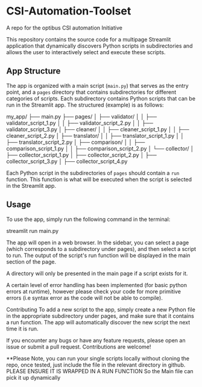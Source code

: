 # CSI-Automation-Toolset
A repo for the optibus CSI automation Initiative 

This repository contains the source code for a multipage Streamlit application that dynamically discovers Python scripts in subdirectories and allows the user to interactively select and execute these scripts.

## App Structure

The app is organized with a main script (`main.py`) that serves as the entry point, and a `pages` directory that contains subdirectories for different categories of scripts. Each subdirectory contains Python scripts that can be run in the Streamlit app. The structured (example) is as follows:

my_app/
├── main.py
├── pages/
│ ├── validator/
│ │ ├── validator_script_1.py
│ │ ├── validator_script_2.py
│ │ ├── validator_script_3.py
│ ├── cleaner/
│ │ ├── cleaner_script_1.py
│ │ ├── cleaner_script_2.py
│ ├── translator/
│ │ ├── translator_script_1.py
│ │ ├── translator_script_2.py
│ ├── comparison/
│ │ ├── comparison_script_1.py
│ │ ├── comparison_script_2.py
│ └── collector/
│ ├── collector_script_1.py
│ ├── collector_script_2.py
│ ├── collector_script_3.py
│ ├── collector_script_4.py


Each Python script in the subdirectories of `pages` should contain a `run` function. This function is what will be executed when the script is selected in the Streamlit app.

## Usage

To use the app, simply run the following command in the terminal:

streamlit run main.py


The app will open in a web browser. In the sidebar, you can select a page (which corresponds to a subdirectory under pages), and then select a script to run. The output of the script's run function will be displayed in the main section of the page.

A directory will only be presented in the main page if a script exists for it.

A certain level of error handling has been implemented (for basic python errors at runtime), however please check your code for more primitive errors (i.e syntax error as the code will not be able to compile). 

Contributing
To add a new script to the app, simply create a new Python file in the appropriate subdirectory under pages, and make sure that it contains a run function. The app will automatically discover the new script the next time it is run.

If you encounter any bugs or have any feature requests, please open an issue or submit a pull request. Contributions are welcome!

**Please Note, you can run your single scripts locally without cloning the repo, once tested, just include the file in the relevant directory in github. 
PLEASE ENSURE IT IS WRAPPED IN A RUN FUNCTION So the Main file can pick it up dynamically
